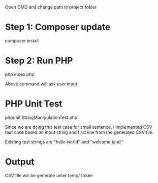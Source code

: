 Open CMD and change path to project folder

# Step 1: Composer update
composer install


# Step 2: Run PHP
php index.php

Above command will ask user input


# PHP Unit Test
phpunit StringManipulationTest.php

Since we are doing this test case for small sentence, I implemented CSV test case based on input string and first line from the generated CSV file.

Existing test strings are "hello world" and "welcome to all"


# Output
CSV file will be generate unter temp/ folder
